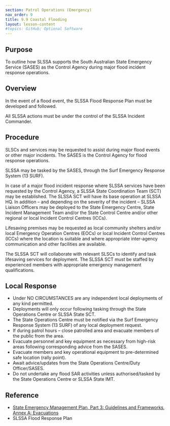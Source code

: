 ```yaml
---
section: Patrol Operations (Emergency)
nav_order: 9
title: 9.9 Coastal Flooding
layout: lesson-content
#topics: GitHub; Optional Software
---
```


## Purpose

To outline how SLSSA supports the South Australian State Emergency Service (SASES) as the Control Agency during major flood incident response operations.

## Overview

In the event of a flood event, the SLSSA Flood Response Plan must be developed and followed.

All SLSSA actions must be under the control of the SLSSA Incident Commander.

## Procedure

SLSCs and services may be requested to assist during major flood events or other major incidents. The SASES is the Control Agency for flood response operations.

SLSSA may be tasked by the SASES, through the Surf Emergency Response System (13 SURF).

In case of a major flood incident response where SLSSA services have been requested by the Control Agency, a SLSSA State Coordination Team (SCT) may be established. The SLSSA SCT will have its base operation at SLSSA HQ. In addition – and depending on the severity of the incident – SLSSA Liaison Officers may be deployed to the State Emergency Centre, State Incident Management Team and/or the State Control Centre and/or other regional or local Incident Control Centres (ICCs).

Lifesaving premises may be requested as local community shelters and/or local Emergency Operation Centres (EOCs) or local Incident Control Centres (ICCs) where the location is suitable and where appropriate inter-agency communication and other facilities are available.

The SLSSA SCT will collaborate with relevant SLSCs to identify and task lifesaving services for deployment. The SLSSA SCT must be staffed by experienced members with appropriate emergency management qualifications.

## Local Response

- Under NO CIRCUMSTANCES are any independent local deployments of any kind permitted.
- Deployments will only occur following tasking through the State Operations Centre or SLSSA State SCT.
- The State Operations Centre must be notified via the Surf Emergency Response System (13 SURF) of any local deployment request.
- If during patrol hours – close patrolled area and evacuate members of the public from the area.
- Evacuate personnel and key equipment as necessary from high-risk areas following corresponding advice from the SASES.
- Evacuate members and key operational equipment to pre-determined safe location (rally point).
- Await advice/updates from the State Operations Centre/Duty Officer/SASES.
- Do not undertake any flood SAR activities unless authorised/tasked by the State Operations Centre or SLSSA State IMT.

## Reference

- [State Emergency Management Plan, Part 3: Guidelines and Frameworks, Annex A: Evacuations](https://www.dpc.sa.gov.au/responsibilities/security-emergency-and-recovery-management/state-emergency-management-plan/SEMP-Part-3-Associated-Plans.pdf)
- SLSSA Flood Response Plan